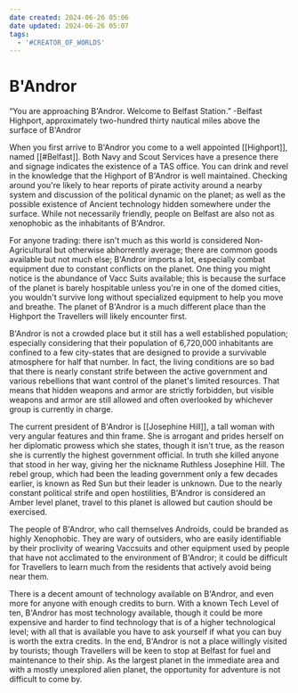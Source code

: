 ```yaml
---
date created: 2024-06-26 05:06
date updated: 2024-06-26 05:07
tags:
  - '#CREATOR_OF_WORLDS'
---
```


# B'Andror

“You are approaching B'Andror. Welcome to Belfast Station.” -Belfast Highport, approximately two-hundred thirty nautical miles above the surface of B'Andror

When you first arrive to B'Andror you come to a well appointed [[Highport]], named [[#Belfast]]. Both Navy and Scout Services have a presence there and signage indicates the existence of a TAS office. You can drink and revel in the knowledge that the Highport of B'Andror is well maintained. Checking around you're likely to hear reports of pirate activity around a nearby system and discussion of the political dynamic on the planet; as well as the possible existence of Ancient technology hidden somewhere under the surface. While not necessarily friendly, people on Belfast are also not as xenophobic as the inhabitants of B'Andror.

For anyone trading: there isn't much as this world is considered Non-Agricultural but otherwise abhorrently average; there are common goods available but not much else; B'Andror imports a lot, especially combat equipment due to constant conflicts on the planet.
One thing you might notice is the abundance of Vacc Suits available; this is because the surface of the planet is barely hospitable unless you're in one of the domed cities, you wouldn't survive long without specialized equipment to help you move and breathe.
The planet of B'Andror is a much different place than the Highport the Travellers will likely encounter first.

B'Andror is not a crowded place but it still has a well established population; especially considering that their population of 6,720,000 inhabitants are confined to a few city-states that are designed to provide a survivable atmosphere for half that number. In fact, the living conditions are so bad that there is nearly constant strife between the active government and various rebellions that want control of the planet's limited resources. That means that hidden weapons and armor are strictly forbidden, but visible weapons and armor are still allowed and often overlooked by whichever group is currently in charge.

The current president of B'Andror is [[Josephine Hill]], a tall woman with very angular features and thin frame. She is arrogant and prides herself on her diplomatic prowess which she states, though it isn't true, as the reason she is currently the highest government official. In truth she killed anyone that stood in her way, giving her the nickname Ruthless Josephine Hill. The rebel group, which had been the leading government only a few decades earlier, is known as Red Sun but their leader is unknown. Due to the nearly constant political strife and open hostilities, B'Andror is considered an Amber level planet, travel to this planet is allowed but caution should be exercised.

The people of B'Andror, who call themselves Androids, could be branded as highly Xenophobic. They are wary of outsiders, who are easily identifiable by their proclivity of wearing Vaccsuits and other equipment used by people that have not acclimated to the environment of B'Andror; it could be difficult for Travellers to learn much from the residents that actively avoid being near them.

There is a decent amount of technology available on B'Andror, and even more for anyone with enough credits to burn. With a known Tech Level of ten, B'Andror has most technology available, though it could be more expensive and harder to find technology that is of a higher technological level; with all that is available you have to ask yourself if what you can buy is worth the extra credits. In
the end, B'Andror is not a place willingly visited by tourists; though Travellers will be keen to stop at Belfast for fuel and maintenance to their ship. As the largest planet in the immediate area and with a mostly unexplored alien planet, the opportunity for adventure is not difficult to come by.
